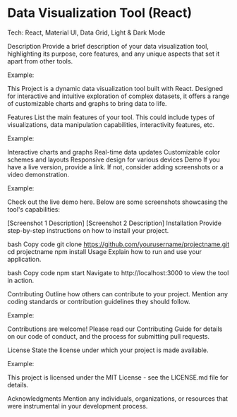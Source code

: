 # Data Visualization Tool (React)

Tech: React, Material UI, Data Grid, Light & Dark Mode

Description
Provide a brief description of your data visualization tool, highlighting its purpose, core features, and any unique aspects that set it apart from other tools.

Example:

This Project is a dynamic data visualization tool built with React. Designed for interactive and intuitive exploration of complex datasets, it offers a range of customizable charts and graphs to bring data to life.

Features
List the main features of your tool. This could include types of visualizations, data manipulation capabilities, interactivity features, etc.

Example:

Interactive charts and graphs
Real-time data updates
Customizable color schemes and layouts
Responsive design for various devices
Demo
If you have a live version, provide a link. If not, consider adding screenshots or a video demonstration.

Example:

Check out the live demo here. Below are some screenshots showcasing the tool's capabilities:

[Screenshot 1 Description]
[Screenshot 2 Description]
Installation
Provide step-by-step instructions on how to install your project.

bash
Copy code
git clone https://github.com/yourusername/projectname.git
cd projectname
npm install
Usage
Explain how to run and use your application.

bash
Copy code
npm start
Navigate to http://localhost:3000 to view the tool in action.

Contributing
Outline how others can contribute to your project. Mention any coding standards or contribution guidelines they should follow.

Example:

Contributions are welcome! Please read our Contributing Guide for details on our code of conduct, and the process for submitting pull requests.

License
State the license under which your project is made available.

Example:

This project is licensed under the MIT License - see the LICENSE.md file for details.

Acknowledgments
Mention any individuals, organizations, or resources that were instrumental in your development process.
